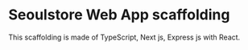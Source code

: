 # Seoulstore Web App scaffolding

This scaffolding is made of TypeScript, Next js, Express js with React.
